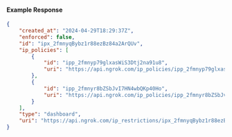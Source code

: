 <!-- Code generated for API Clients. DO NOT EDIT. -->

#### Example Response

```json
{
	"created_at": "2024-04-29T18:29:37Z",
	"enforced": false,
	"id": "ipx_2fmnyqBybz1r88ezBz84a2ArQUv",
	"ip_policies": [
		{
			"id": "ipp_2fmnyp79glxasWiS3Dtj2na91u8",
			"uri": "https://api.ngrok.com/ip_policies/ipp_2fmnyp79glxasWiS3Dtj2na91u8"
		},
		{
			"id": "ipp_2fmnyr8bZSbJvI7HN4wbQKp40Ho",
			"uri": "https://api.ngrok.com/ip_policies/ipp_2fmnyr8bZSbJvI7HN4wbQKp40Ho"
		}
	],
	"type": "dashboard",
	"uri": "https://api.ngrok.com/ip_restrictions/ipx_2fmnyqBybz1r88ezBz84a2ArQUv"
}
```
